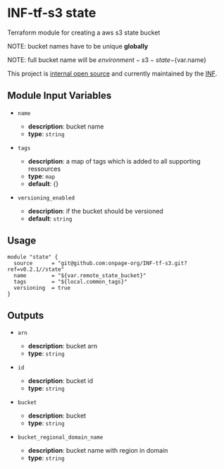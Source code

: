 # INF-tf-s3 state

Terraform module for creating a aws s3 state bucket

NOTE: bucket names have to be unique __globally__

NOTE: full bucket name will be ${environment}-s3-state-${var.name}

This project is [internal open source](https://en.wikipedia.org/wiki/Inner_source)
and currently maintained by the [INF](https://github.com/orgs/onpage-org/teams/inf).

## Module Input Variables

- `name`
    - __description__: bucket name
    - __type__: `string`

- `tags`
    - __description__: a map of tags which is added to all supporting ressources
    - __type__: `map`
    - __default__: {}

- `versioning_enabled`
    - __description__: if the bucket should be versioned
    - __default__: `string`

## Usage

```hcl
module "state" {
  source      = "git@github.com:onpage-org/INF-tf-s3.git?ref=v0.2.1//state"
  name        = "${var.remote_state_bucket}"
  tags        = "${local.common_tags}"
  versioning  = true
}
```

## Outputs

- `arn`
    - __description__: bucket arn
    - __type__: `string`

- `id`
    - __description__: bucket id
    - __type__: `string`

- `bucket`
    - __description__: bucket
    - __type__: `string`

- `bucket_regional_domain_name`
    - __description__: bucket name with region in domain
    - __type__: `string`
